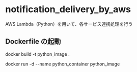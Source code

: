 # notification_delivery_by_aws

AWS Lambda（Python）を用いて、各サービス連携処理を行う

## Dockerfile の起動

docker build -t python_image .

docker run -d --name python_container python_image
